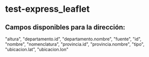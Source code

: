 # test-express_leaflet


## Campos disponibles para la dirección:

"altura",
"departamento.id",
"departamento.nombre",
"fuente",
"id",
"nombre",
"nomenclatura",
"provincia.id",
"provincia.nombre",
"tipo",
"ubicacion.lat",
"ubicacion.lon"